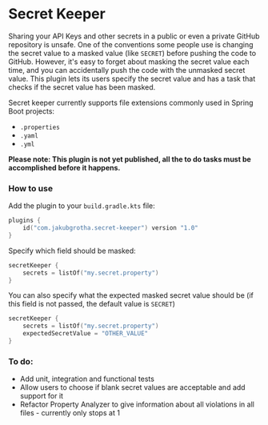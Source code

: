 # Secret Keeper

Sharing your API Keys and other secrets in a public or even a private GitHub repository is unsafe.
One of the conventions some people use is changing the secret value to a masked value (like `SECRET`) before pushing the code to GitHub.
However, it's easy to forget about masking the secret value each time, and you can accidentally push the code with the unmasked secret value.
This plugin lets its users specify the secret value and has a task that checks if the secret value has been masked.

Secret keeper currently supports file extensions commonly used in Spring Boot projects:
* `.properties`
* `.yaml`
* `.yml`

**Please note: This plugin is not yet published, all the to do tasks must be accomplished before it happens.**

### How to use

Add the plugin to your `build.gradle.kts` file:

```kotlin
plugins {
    id("com.jakubgrotha.secret-keeper") version "1.0"
}
```

Specify which field should be masked:
```kotlin
secretKeeper {
    secrets = listOf("my.secret.property")
}
```

You can also specify what the expected masked secret value should be (if this field is not passed, the default value is `SECRET`)
```kotlin
secretKeeper {
    secrets = listOf("my.secret.property")
    expectedSecretValue = "OTHER_VALUE"
}
```

### To do:

* Add unit, integration and functional tests
* Allow users to choose if blank secret values are acceptable and add support for it
* Refactor Property Analyzer to give information about all violations in all files - currently only stops at 1
